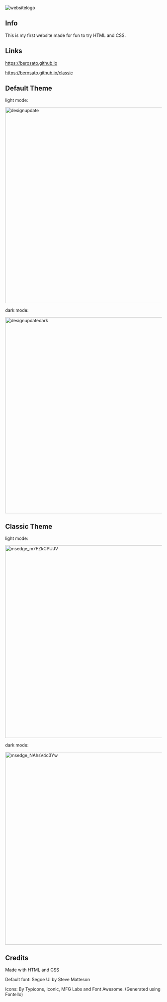 ![websitelogo](https://user-images.githubusercontent.com/75726739/158659463-400f94d5-1ffa-49c8-aa57-387b60f38b89.png)

## Info
This is my first website made for fun to try HTML and CSS.

## Links
https://berosato.github.io

https://berosato.github.io/classic

## Default Theme
light mode:

<img width="630" alt="designupdate" src="https://user-images.githubusercontent.com/75726739/167240542-b2abd7c7-f835-4129-bc13-296ae6df190f.png">

dark mode:

<img width="630" alt="designupdatedark" src="https://user-images.githubusercontent.com/75726739/167240551-c58a4f34-1bbc-4ff5-9a6c-540b26a5765a.png">

## Classic Theme
light mode:

<img width="619" alt="msedge_m7FZkCPUJV" src="https://user-images.githubusercontent.com/75726739/167240582-3aa18ed2-7cce-4df5-833c-88ed19f2147f.png">

dark mode:

<img width="619" alt="msedge_NAhsV4c3Yw" src="https://user-images.githubusercontent.com/75726739/167240587-87590bd2-77bd-47e4-92d0-1701a8a4aeae.png">

## Credits 
Made with HTML and CSS

Default font: Segoe UI by Steve Matteson

Icons: By Typicons, Iconic, MFG Labs and Font Awesome. (Generated using Fontello)
